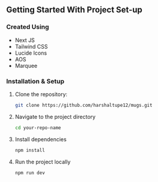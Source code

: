 ## Getting Started With Project Set-up

### Created Using
- Next JS
- Tailwind CSS
- Lucide Icons
- AOS
- Marquee

### Installation & Setup

1. Clone the repository:
   
   ```bash
   git clone https://github.com/harshaltupe12/mugs.git
   ```

2. Navigate to the project directory
   ```bash
   cd your-repo-name
   ```

3. Install dependencies 
   ```bash
   npm install
   ```

4. Run the project locally 
   ```bash
   npm run dev
   ```

